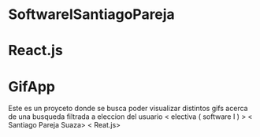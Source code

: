 # SoftwareISantiagoPareja
# React.js
# GifApp
Este es un proyceto donde se busca poder visualizar distintos gifs acerca de una busqueda filtrada a eleccion del usuario
&lt; electiva ( software I ) >  &lt; Santiago Pareja Suaza> &lt; Reat.js> 
